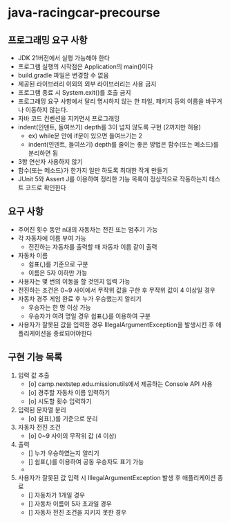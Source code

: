 # java-racingcar-precourse


## 프로그래밍 요구 사항
* JDK 21버전에서 실행 가능해야 한다
* 프로그램 실행의 시작점은 Application의 main()이다
* build.gradle 파일은 변경할 수 없음
* 제공된 라이브러리 이외의 외부 라이브러리는 사용 금지
* 프로그램 종료 시 System.exit()를 호출 금지
* 프로그래밍 요구 사항에서 달리 명시하지 않는 한 파일, 패키지 등의 이름을 바꾸거나 이동하지 않는다.
* 자바 코드 컨벤션을 지키면서 프로그래밍
* indent(인덴트, 들여쓰기) depth를 3이 넘지 않도록 구현 (2까지만 허용)
  - ex) while문 안에 if문이 있으면 들여쓰기는 2
  - indent(인덴트, 들여쓰기) depth를 줄이는 좋은 방법은 함수(또는 메소드)를 분리하면 됨
* 3항 연산자 사용하지 않기
* 함수(또는 메소드)가 한가지 일만 하도록 최대한 작게 만들기
* JUnit 5와 Assert J를 이용하여 정리한 기능 목록이 정상적으로 작동하는지 테스트 코드로 확인한다

## 요구 사항
* 주어진 횟수 동안 n대의 자동차는 전진 또는 멈추기 가능
* 각 자동차에 이름 부여 가능
  - 전진하는 자동차를 출력할 때 자동차 이름 같이 출력
* 자동차 이름
  - 쉼표(,)를 기준으로 구분
  - 이름은 5자 이하만 가능
* 사용자는 몇 번의 이동을 할 것인지 입력 가능
* 전진하는 조건은 0~9 사이에서 무작위 값을 구한 후 무작위 값이 4 이상일 경우
* 자동차 경주 게임 완료 후 누가 우승했는지 알리기
  - 우승자는 한 명 이상 가능
  - 우승자가 여려 명일 경우 쉼표(,)를 이용하여 구분
* 사용자가 잘못된 값을 입력한 경우 IllegalArgumentException을 발생시킨 후 애플리케이션을 종료되어야한다

## 구현 기능 목록
1. 입력 값 추출
   - [o] camp.nextstep.edu.missionutils에서 제공하는 Console API 사용
   - [o] 경주할 자동차 이름 입력하기
   - [o] 시도할 횟수 입력하기
2. 입력된 문자열 분리
   - [o] 쉼표(,)를 기준으로 분리
3. 자동차 전진 조건
   - [o] 0~9 사이의 무작위 값 (4 이상)
4. 출력
   - [] 누가 우승하였는지 알리기
   - [] 쉼표(,)를 이용하여 공동 우승자도 표기 가능
   - 
5. 사용자가 잘못된 값 입력 시 IllegalArgumentException 발생 후 애플리케이션 종료
   - [] 자동차가 1개일 경우
   - [] 자동차 이름이 5자 초과일 경우
   - [] 자동차 전진 조건을 지키지 못한 경우